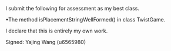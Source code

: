 I submit the following for assessment as my best class.

•The method isPlacementStringWellFormed() in class TwistGame.

I declare that this is entirely my own work.

Signed: Yajing Wang (u6565980)

